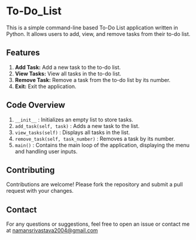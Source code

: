 # To-Do_List
This is a simple command-line based To-Do List application written in Python. It allows users to add, view, and remove tasks from their to-do list.

## Features
1. **Add Task:** Add a new task to the to-do list.
2. **View Tasks:** View all tasks in the to-do list.
3. **Remove Task:** Remove a task from the to-do list by its number.
4. **Exit:** Exit the application.

## Code Overview
1. ```__init__``` : Initializes an empty list to store tasks.
2. ```add_task(self, task)``` : Adds a new task to the list.
3. ```view_tasks(self)``` : Displays all tasks in the list.
4. ```remove_task(self, task_number)``` : Removes a task by its number.
5. ```main()``` : Contains the main loop of the application, displaying the menu and handling user inputs.

## Contributing
Contributions are welcome! Please fork the repository and submit a pull request with your changes.

## Contact
For any questions or suggestions, feel free to open an issue or contact me at [namansrivastava2004@gmail.com](mailto:namansrivastava2004@gmail.com)

